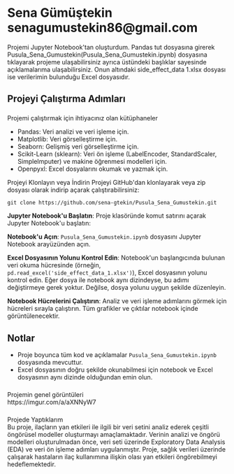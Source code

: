 <summary><h1>Sena Gümüştekin senagumustekin86@gmail.com</h1></summary>
Projemi Jupyter Notebook'tan oluşturdum. Pandas tut dosyasına girerek Pusula_Sena_Gumustekin(Pusula_Sena_Gumustekin.ipynb) dosyasına tıklayarak projeme ulaşabilirsiniz ayrıca üstündeki başlıklar sayesinde açıklamalarıma ulaşabilirsiniz. Onun altındaki side_effect_data 1.xlsx dosyası ise verilerimin bulunduğu Excel dosyasıdır.

## Projeyi Çalıştırma Adımları
<summary><h3></h3>Projemi çalıştırmak için ihtiyacınız olan kütüphaneler</summary>
 <ul>
<li>Pandas: Veri analizi ve veri işleme için.</li>
<li>Matplotlib: Veri görselleştirme için.</li>
<li>Seaborn: Gelişmiş veri görselleştirme için.</li>
<li>Scikit-Learn (sklearn): Veri ön işleme (LabelEncoder, StandardScaler, SimpleImputer) ve makine öğrenmesi modelleri için.</li>
<li>Openpyxl: Excel dosyalarını okumak ve yazmak için.</li>
</ul>
  Projeyi Klonlayın veya İndirin 
   Projeyi GitHub'dan klonlayarak veya zip dosyası olarak indirip açarak çalıştırabilirsiniz:

    git clone https://github.com/sena-gtekin/Pusula_Sena_Gumustekin.git

 **Jupyter Notebook'u Başlatın**:
   Proje klasöründe komut satırını açarak Jupyter Notebook'u başlatın:

 **Notebook'u Açın**:
   `Pusula_Sena_Gumustekin.ipynb` dosyasını Jupyter Notebook arayüzünden açın.
   
 **Excel Dosyasının Yolunu Kontrol Edin**:
   Notebook'un başlangıcında bulunan veri okuma hücresinde (örneğin, `pd.read_excel('side_effect_data_1.xlsx')`), Excel dosyasının yolunu kontrol edin. Eğer dosya ile notebook aynı dizindeyse, bu adımı değiştirmeye gerek yoktur. Değilse, dosya yolunu uygun şekilde düzenleyin.

 **Notebook Hücrelerini Çalıştırın**:
   Analiz ve veri işleme adımlarını görmek için hücreleri sırayla çalıştırın. Tüm grafikler ve çıktılar notebook içinde görüntülenecektir.

## Notlar
- Proje boyunca tüm kod ve açıklamalar `Pusula_Sena_Gumustekin.ipynb` dosyasında mevcuttur.
- Excel dosyasının doğru şekilde okunabilmesi için notebook ve Excel dosyasının aynı dizinde olduğundan emin olun.

 <summary><h3></h3>Projemin genel görüntüleri</summary>
https://imgur.com/a/aXNNyW7
 <summary><h3></h3>Projede Yaptıklarım</summary>
 Bu proje, ilaçların yan etkileri ile ilgili bir veri setini analiz ederek çeşitli öngörüsel modeller oluşturmayı amaçlamaktadır. Verinin analizi ve öngörü modelleri oluşturulmadan önce, veri seti üzerinde Exploratory Data Analysis (EDA) ve veri ön işleme adımları uygulanmıştır. Proje, sağlık verileri üzerinde çalışarak hastaların ilaç kullanımına ilişkin olası yan etkileri öngörebilmeyi hedeflemektedir.
